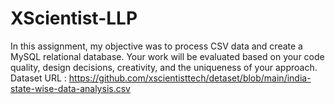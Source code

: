 # XScientist-LLP
In this assignment, my objective was to process CSV data and create a MySQL relational database. Your work will be evaluated based on your code quality, 
design decisions, creativity, and the uniqueness of your approach.
Dataset URL : https://github.com/xscientisttech/detaset/blob/main/india-state-wise-data-analysis.csv
